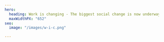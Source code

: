 ```yaml
---
hero:
  heading: Work is changing - The biggest social change is now underway
  maxWidthPX: "652"
seo:
  image: "/images/w-i-c.png"

---
```


